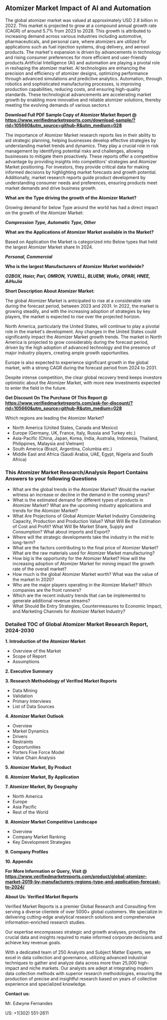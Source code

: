 <h2>Atomizer Market Impact of AI and Automation</h2>The global atomizer market was valued at approximately USD 2.8 billion in 2022. This market is projected to grow at a compound annual growth rate (CAGR) of around 5.7% from 2023 to 2028. This growth is attributed to increasing demand across various industries including automotive, pharmaceuticals, and personal care, where atomizers are utilized for applications such as fuel injection systems, drug delivery, and aerosol products. The market's expansion is driven by advancements in technology and rising consumer preferences for more efficient and user-friendly products.Artificial Intelligence (AI) and automation are playing a pivotal role in reshaping the atomizer market. AI technologies are enhancing the precision and efficiency of atomizer designs, optimizing performance through advanced simulations and predictive analytics. Automation, through robotics and sophisticated manufacturing processes, is improving production capabilities, reducing costs, and ensuring high-quality standards. These technological advancements are accelerating market growth by enabling more innovative and reliable atomizer solutions, thereby meeting the evolving demands of various sectors.t</p><p id="" class=""><strong>Download Full PDF Sample Copy of Atomizer Market Report @ <a href="https://www.verifiedmarketreports.com/download-sample/?rid=105660&utm_source=github-R&utm_medium=028" target="_blank">https://www.verifiedmarketreports.com/download-sample/?rid=105660&utm_source=github-R&utm_medium=028</a></strong></p><p>The importance of&nbsp;Atomizer Market research reports lies in their ability to aid strategic planning, helping businesses develop effective strategies by understanding market trends and dynamics. They play a crucial role in risk management by identifying potential risks and challenges, allowing businesses to mitigate them proactively. These reports offer a competitive advantage by providing insights into competitors' strategies and Atomizer Market positioning. For investors, they provide critical data for making informed decisions by highlighting market forecasts and growth potential. Additionally, market research reports guide product development by understanding consumer needs and preferences, ensuring products meet market demands and drive business growth.</p><p><strong>What are the&nbsp;Type driving the growth of the Atomizer Market?</strong></p><p id="" class="">Growing demand for below Type around the world has had a direct impact on the growth of the Atomizer Market:</p><em><strong>Compression Type, Automatic Type, Other</strong></em></p><strong>What are the&nbsp;Applications&nbsp;of Atomizer Market available in the Market?</strong></p><p id="" class="">Based on Application the Market is categorized into Below types that held the largest Atomizer Market share In 2024.</p><em><strong>Personal, Commercial </strong></em></p><strong>Who is the largest Manufacturers of Atomizer Market worldwide?</strong></p><p><em><strong>O2BOX, Haier, Pari, OMRON, YUWELL, BLUEMI, WoKe, OPARI, HNEE, AiHuJia</strong></em></p><p id="" class=""><strong>Short Description About Atomizer Market:</strong></p><p>The global Atomizer Market is anticipated to rise at a considerable rate during the forecast period, between 2023 and 2031. In 2022, the market is growing steadily, and with the increasing adoption of strategies by key players, the market is expected to rise over the projected horizon.</p><p>North America, particularly the United States, will continue to play a pivotal role in the market's development. Any changes in the United States could significantly impact the Atomizer Market growth trends. The market in North America is projected to grow considerably during the forecast period, driven by the high adoption of advanced technology and the presence of major industry players, creating ample growth opportunities.</p><p>Europe is also expected to experience significant growth in the global market, with a strong CAGR during the forecast period from 2024 to 2031.</p><p>Despite intense competition, the clear global recovery trend keeps investors optimistic about the Atomizer Market, with more new investments expected to enter the field in the future.</p><p id="" class=""><strong>Get Discount On The Purchase Of This Report @ <a href="https://www.verifiedmarketreports.com/ask-for-discount/?rid=105660&utm_source=github-R&utm_medium=028" target="_blank">https://www.verifiedmarketreports.com/ask-for-discount/?rid=105660&utm_source=github-R&utm_medium=028</a></strong></p>Which regions are leading the Atomizer Market?</p><ul><li>North America (United States, Canada and Mexico)</li><li>Europe (Germany, UK, France, Italy, Russia and Turkey etc.)</li><li>Asia-Pacific (China, Japan, Korea, India, Australia, Indonesia, Thailand, Philippines, Malaysia and Vietnam)</li><li>South America (Brazil, Argentina, Columbia etc.)</li><li>Middle East and Africa (Saudi Arabia, UAE, Egypt, Nigeria and South Africa)</li></ul><h3 id="" class="">This Atomizer Market Research/Analysis Report Contains Answers to your following Questions</h3><ul><li>What are the global trends in the Atomizer Market? Would the market witness an increase or decline in the demand in the coming years?</li><li>What is the estimated demand for different types of products in Atomizer Market? What are the upcoming industry applications and trends for the Atomizer Market?</li><li>What Are Projections of Global Atomizer Market Industry Considering Capacity, Production and Production Value? What Will Be the Estimation of Cost and Profit? What Will Be Market Share, Supply and Consumption? What about imports and Export?</li><li>Where will the strategic developments take the industry in the mid to long-term?</li><li>What are the factors contributing to the final price of Atomizer Market? What are the raw materials used for Atomizer Market manufacturing?</li><li>How big is the opportunity for the Atomizer Market? How will the increasing adoption of Atomizer Market for mining impact the growth rate of the overall market?</li><li>How much is the global Atomizer Market worth? What was the value of the market In 2020?</li><li>Who are the major players operating in the Atomizer Market? Which companies are the front runners?</li><li>Which are the recent industry trends that can be implemented to generate additional revenue streams?</li><li>What Should Be Entry Strategies, Countermeasures to Economic Impact, and Marketing Channels for Atomizer Market Industry?</li></ul><h3 id="" class="">Detailed TOC of Global Atomizer Market Research Report, 2024-2030</h3><p id="" class=""><strong>1. Introduction of the Atomizer Market</strong></p><ul><li>Overview of the Market</li><li>Scope of Report</li><li>Assumptions</li></ul><p id="" class=""><strong>2. Executive Summary</strong></p><p id="" class=""><strong>3. Research Methodology of Verified Market Reports</strong></p><ul><li>Data Mining</li><li>Validation</li><li>Primary Interviews</li><li>List of Data Sources</li></ul><p id="" class=""><strong>4. Atomizer Market Outlook</strong></p><ul><li>Overview</li><li>Market Dynamics</li><li>Drivers</li><li>Restraints</li><li>Opportunities</li><li>Porters Five Force Model</li><li>Value Chain Analysis</li></ul><p id="" class=""><strong>5. Atomizer Market, By Product</strong></p><p id="" class=""><strong>6. Atomizer Market, By Application</strong></p><p id="" class=""><strong>7. Atomizer Market, By Geography</strong></p><ul><li>North America</li><li>Europe</li><li>Asia Pacific</li><li>Rest of the World</li></ul><p id="" class=""><strong>8. Atomizer Market Competitive Landscape</strong></p><ul><li>Overview</li><li>Company Market Ranking</li><li>Key Development Strategies</li></ul><p id="" class=""><strong>9. Company Profiles</strong></p><p id="" class=""><strong>10. Appendix</strong></p><p id="" class=""><strong>For More Information or Query, Visit @ <a href="https://www.verifiedmarketreports.com/product/global-atomizer-market-2019-by-manufacturers-regions-type-and-application-forecast-to-2024/" target="_blank">https://www.verifiedmarketreports.com/product/global-atomizer-market-2019-by-manufacturers-regions-type-and-application-forecast-to-2024/</a></strong></p><p id="" class=""><strong>About Us: Verified Market Reports</strong></p><p id="" class="">Verified Market Reports is a premier Global Research and Consulting firm serving a diverse clientele of over 5000+ global customers. We specialize in delivering cutting-edge analytical research solutions and comprehensive information-enriched research studies.</p><p id="" class="">Our expertise encompasses strategic and growth analyses, providing the crucial data and insights required to make informed corporate decisions and achieve key revenue goals.</p><p id="" class="">With a dedicated team of 250 Analysts and Subject Matter Experts, we excel in data collection and governance, utilizing advanced industrial techniques to gather and analyze data across more than 25,000 high-impact and niche markets. Our analysts are adept at integrating modern data collection methods with superior research methodologies, ensuring the production of precise and insightful research based on years of collective experience and specialized knowledge.</p><p id="" class=""><strong>Contact us:</strong></p><p id="" class="">Mr. Edwyne Fernandes</p><p id="" class="">US: +1(302) 551-2611</p>